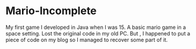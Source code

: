 # Mario-Incomplete
My first game I developed in Java when I was 15. A basic mario game in a space setting. Lost the original code in my old PC. But , I happened to put a piece of code on my blog so I managed to recover some part of it. 
